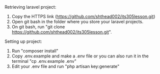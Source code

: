 Retrieving laravel project:
1. Copy the HTTPS link (https://github.com/shthead002/its305lesson.git)
2. Open git bash in the folder where you store your laravel projects.
3. On git bash, run "git clone https://github.com/shthead002/its305lesson.git".

Setting up project:
1. Run "composer install"
2. Copy .env.example and make a .env file or you can also run it in the terminal "cp .env.example .env"
3. Edit your .env file and run "php artisan key:generate"
